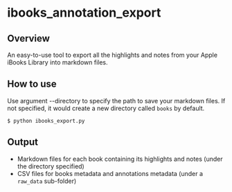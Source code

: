 # ibooks_annotation_export

## Overview
An easy-to-use tool to export all the highlights and notes from your Apple iBooks Library into markdown files.

## How to use
Use argument --directory to specify the path to save your markdown files.
If not specified, it would create a new directory called `books` by default.
```
$ python ibooks_export.py
```

## Output
- Markdown files for each book containing its highlights and notes (under the directory specified)
- CSV files for books metadata and annotations metadata (under a `raw_data` sub-folder)